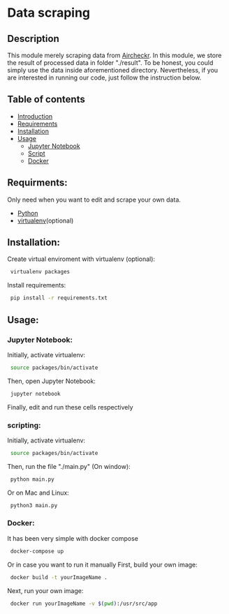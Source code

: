 # Data scraping

## Description
This module merely scraping data from [Aircheckr](https://www.aircheckr.com/). In this module, we store the result of processed data in folder "./result". To be honest, you could simply use the data inside aforementioned directory. Nevertheless, if you are interested in running our code, just follow the instruction below.

## Table of contents

<!--ts-->
   * [Introduction](#description)
   * [Requirements](#requirements)
   * [Installation](#installation)
   * [Usage](#usage)
      * [Jupyter Notebook](#jupyter-notebook)
      * [Script](#script)
      * [Docker](#docker)
<!--te-->

## Requirments:
Only need when you want to edit and scrape your own data.
   * [Python](https://www.python.org/downloads/)
   * [virtualenv](https://virtualenv.pypa.io/en/latest/installation.html)(optional)

## Installation:

Create virtual enviroment with virtualenv (optional):
```bash
 virtualenv packages
```
Install requirements:
```bash
 pip install -r requirements.txt
```

## Usage:

### Jupyter Notebook:

Initially, activate virtualenv:
```bash
 source packages/bin/activate
```

Then, open Jupyter Notebook:
```bash
 jupyter notebook
```

Finally, edit and run these cells respectively

### scripting:
Initially, activate virtualenv:
```bash
 source packages/bin/activate
```

Then, run the file "./main.py" (On window):
```bash
 python main.py
```
Or on Mac and Linux:
```bash
 python3 main.py
```
### Docker:
It has been very simple with docker compose
```bash
 docker-compose up
```

Or in case you want to run it manually 
First, build your own image:
```bash
 docker build -t yourImageName .
```
Next, run your own image:
```bash
 docker run yourImageName -v $(pwd):/usr/src/app
```
